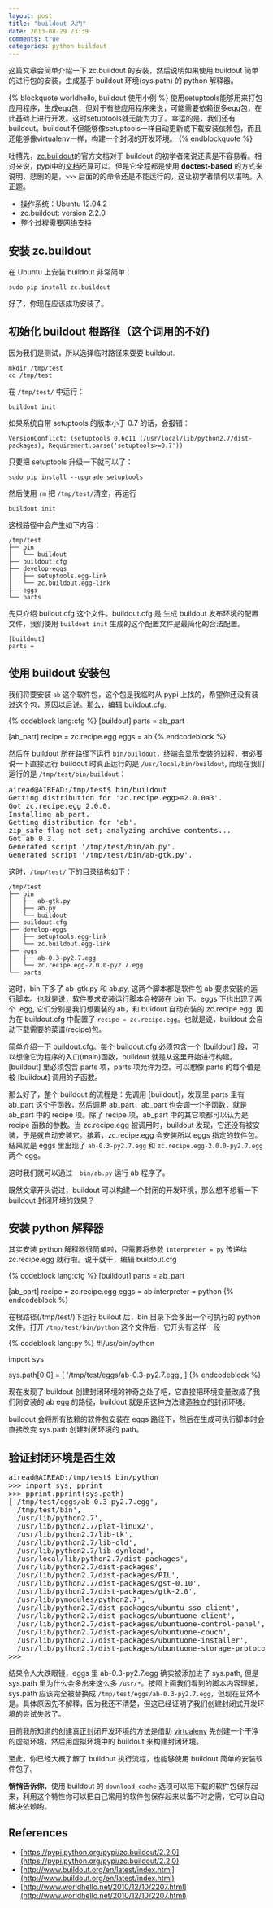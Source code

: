 ```yaml
---
layout: post
title: "buildout 入门"
date: 2013-08-29 23:39
comments: true
categories: python buildout
---
```

这篇文章会简单介绍一下 zc.buildout 的安装，然后说明如果使用 buildout 简单的进行包的安装，生成基于 buildout 环境(sys.path) 的 python 解释器。

{% blockquote worldhello, buildout 使用小例 %}
使用setuptools能够用来打包应用程序，生成egg包，但对于有些应用程序来说，可能需要依赖很多egg包，在此基础上进行开发。这时setuptools就无能为力了。幸运的是，我们还有buildout。buildout不但能够像setuptools一样自动更新或下载安装依赖包，而且还能够像virtualenv一样，构建一个封闭的开发环境。
{% endblockquote %}

吐槽先，[zc.buildout](http://www.buildout.org/en/latest/)的官方文档对于 buildout 的初学者来说还真是不容易看。相对来说，pypi中的[文档](https://pypi.python.org/pypi/zc.buildout/2.2.0)还算可以。但是它全程都是使用 **doctest-based** 的方式来说明，悲剧的是，`>>>` 后面的的命令还是不能运行的，这让初学者情何以堪呐。入正题。

<!-- more -->

- 操作系统：Ubuntu 12.04.2
- zc.buildout: version 2.2.0
- 整个过程需要网络支持


## 安装 zc.buildout
在 Ubuntu 上安装 buildout 非常简单：

`sudo pip install zc.buildout`

好了，你现在应该成功安装了。

## 初始化 buildout 根路径（这个词用的不好)
因为我们是测试，所以选择临时路径来耍耍 buildout.

```
mkdir /tmp/test
cd /tmp/test
```

在 `/tmp/test/` 中运行：

`buildout init`

如果系统自带 setuptools 的版本小于 0.7 的话，会报错：

`VersionConflict: (setuptools 0.6c11 (/usr/local/lib/python2.7/dist-packages), Requirement.parse('setuptools>=0.7'))`

只要把 setuptools 升级一下就可以了：

`sudo pip install --upgrade setuptools`

然后使用 `rm` 把 `/tmp/test/`清空，再运行

`buildout init`

这根路径中会产生如下内容：

```
/tmp/test
├── bin
│   └── buildout
├── buildout.cfg
├── develop-eggs
│   ├── setuptools.egg-link
│   └── zc.buildout.egg-link
├── eggs
└── parts
```

先只介绍 builout.cfg 这个文件。buildout.cfg 是 生成 buildout 发布环境的配置文件，我们使用 `buildout init` 生成的这个配置文件是最简化的合法配置。

```
[buildout]
parts =
```

## 使用 buildout 安装包
我们将要安装 `ab` 这个软件包，这个包是我临时从 pypi 上找的，希望你还没有装过这个包，原因以后说。那么，编辑 buildout.cfg:

{% codeblock lang:cfg %}
[buildout]
parts = ab_part

[ab_part]
recipe = zc.recipe.egg
eggs = ab
{% endcodeblock %}

然后在 buildout 所在路径下运行 `bin/buildout`，终端会显示安装的过程，有必要说一下直接运行 buildout 时真正运行的是 `/usr/local/bin/buildout`, 而现在我们运行的是 `/tmp/test/bin/buildout`：

<pre>
airead@AIREAD:/tmp/test$ bin/buildout 
Getting distribution for 'zc.recipe.egg>=2.0.0a3'.
Got zc.recipe.egg 2.0.0.
Installing ab_part.
Getting distribution for 'ab'.
zip_safe flag not set; analyzing archive contents...
Got ab 0.3.
Generated script '/tmp/test/bin/ab.py'.
Generated script '/tmp/test/bin/ab-gtk.py'.
</pre>

这时，`/tmp/test/` 下的目录结构如下：

```
/tmp/test
├── bin
│   ├── ab-gtk.py
│   ├── ab.py
│   └── buildout
├── buildout.cfg
├── develop-eggs
│   ├── setuptools.egg-link
│   └── zc.buildout.egg-link
├── eggs
│   ├── ab-0.3-py2.7.egg
│   └── zc.recipe.egg-2.0.0-py2.7.egg
└── parts
```

这时，bin 下多了 ab-gtk.py 和 ab.py, 这两个脚本都是软件包 ab 要求安装的运行脚本。也就是说，软件要求安装运行脚本会被装在 bin 下。eggs 下也出现了两个 .egg, 它们分别是我们想要装的 ab，和 buidout 自动安装的 zc.recipe.egg, 因为在 buildout.cfg 中配置了 `recipe = zc.recipe.egg`。也就是说，buildout 会自动下载需要的菜谱(recipe)包。

简单介绍一下 buildout.cfg。每个 buildout.cfg 必须包含一个 [buildout] 段，可以想像它为程序的入口(main)函数，buildout 就是从这里开始进行构建。[buildout] 里必须包含 parts 项，parts 项允许为空。可以想像 parts 的每个值是被 [buildout] 调用的子函数。

那么好了，整个 buildout 的流程是：先调用 [buildout]，发现里 parts 里有 ab\_part 这个子函数，然后调用 ab\_part，ab\_part 也会调一个子函数，就是 ab\_part 中的 recipe 项。除了 recipe 项，ab\_part 中的其它项都可以认为是 recipe 函数的参数。当 zc.recipe.egg 被调用时，buildout 发现，它还没有被安装，于是就自动安装它。接着，zc.recipe.egg 会安装所以 eggs 指定的软件包。结果就是 eggs 里出现了 `ab-0.3-py2.7.egg` 和 `zc.recipe.egg-2.0.0-py2.7.egg` 两个 egg。

这时我们就可以通过　`bin/ab.py` 运行 ab 程序了。

既然文章开头说过，buildout 可以构建一个封闭的开发环境，那么想不想看一下 buildout 封闭环境的效果？

## 安装 python 解释器
其实安装 python 解释器很简单啦，只需要将参数 `interpreter = py` 传递给 zc.recipe.egg 就行啦。说干就干，编辑 buildout.cfg

{% codeblock lang:cfg %}
[buildout]
parts = ab_part

[ab_part]
recipe = zc.recipe.egg
eggs = ab
interpreter = python
{% endcodeblock %}

在根路径(/tmp/test/)下运行 builout 后，bin 目录下会多出一个可执行的 python 文件。打开 `/tmp/test/bin/python` 这个文件后，它开头有这样一段

{% codeblock lang:py %}
#!/usr/bin/python

import sys

sys.path[0:0] = [
  '/tmp/test/eggs/ab-0.3-py2.7.egg',
  ]
{% endcodeblock %}

现在发现了 buildout 创建封闭环境的神奇之处了吧，它直接把环境变量改成了我们刚安装的 ab egg 的路径，buildout 就是用这种方法建造独立的封闭环境。

buildout 会将所有依赖的软件包安装在 eggs 路径下，然后在生成可执行脚本时会直接改变 sys.path 创建封闭环境的 path。

## 验证封闭环境是否生效
<pre>
airead@AIREAD:/tmp/test$ bin/python
>>> import sys, pprint
>>> pprint.pprint(sys.path)
['/tmp/test/eggs/ab-0.3-py2.7.egg',
 '/tmp/test/bin',
 '/usr/lib/python2.7',
 '/usr/lib/python2.7/plat-linux2',
 '/usr/lib/python2.7/lib-tk',
 '/usr/lib/python2.7/lib-old',
 '/usr/lib/python2.7/lib-dynload',
 '/usr/local/lib/python2.7/dist-packages',
 '/usr/lib/python2.7/dist-packages',
 '/usr/lib/python2.7/dist-packages/PIL',
 '/usr/lib/python2.7/dist-packages/gst-0.10',
 '/usr/lib/python2.7/dist-packages/gtk-2.0',
 '/usr/lib/pymodules/python2.7',
 '/usr/lib/python2.7/dist-packages/ubuntu-sso-client',
 '/usr/lib/python2.7/dist-packages/ubuntuone-client',
 '/usr/lib/python2.7/dist-packages/ubuntuone-control-panel',
 '/usr/lib/python2.7/dist-packages/ubuntuone-couch',
 '/usr/lib/python2.7/dist-packages/ubuntuone-installer',
 '/usr/lib/python2.7/dist-packages/ubuntuone-storage-protocol']
>>> 
</pre>

结果令人大跌眼镜，eggs 里 ab-0.3-py2.7.egg 确实被添加进了 sys.path, 但是 sys.path 里为什么会多出来这么多 `/usr/*`。按照上面我们看到的脚本内容理解，sys.path 应该完全被替换成 `/tmp/test/eggs/ab-0.3-py2.7.egg`，但现在显然不是。具体原因先不解释，因为我还不清楚，但这已经证明了我们创建封闭式开发环境的尝试失败了。

目前我所知道的创建真正封闭开发环境的方法是借助 [virtualenv](http://www.virtualenv.org/en/latest/) 先创建一个干净的虚拟环境，然后用虚拟环境中的 buildout 来构建封闭环境。

至此，你已经大概了解了 buildout 执行流程，也能够使用 buildout 简单的安装软件包了。

**悄悄告诉你**，使用 buildout 的 `download-cache` 选项可以把下载的软件包保存起来，利用这个特性你可以把自己常用的软件包保存起来以备不时之需，它可以自动解决依赖哟。

## References
- [https://pypi.python.org/pypi/zc.buildout/2.2.0](https://pypi.python.org/pypi/zc.buildout/2.2.0)
- [http://www.buildout.org/en/latest/index.html](http://www.buildout.org/en/latest/index.html)
- [http://www.worldhello.net/2010/12/10/2207.html](http://www.worldhello.net/2010/12/10/2207.html)
